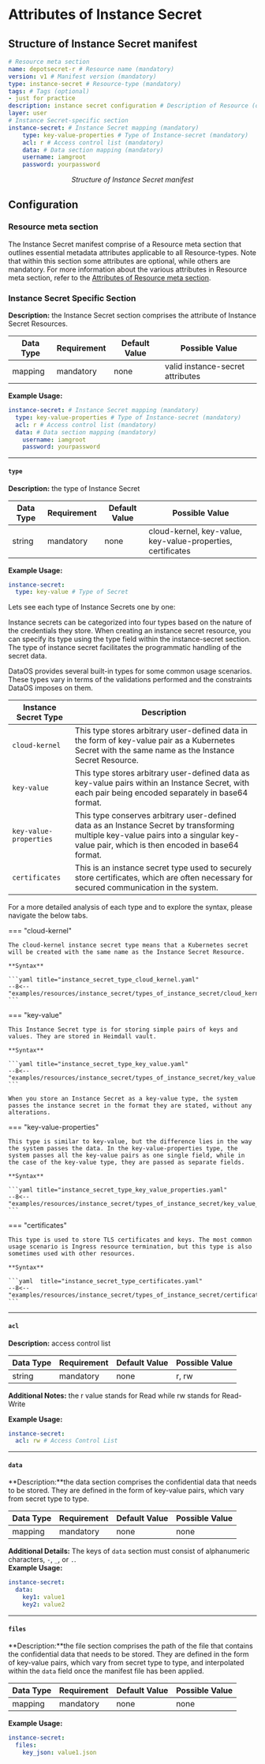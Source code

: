 # Attributes of Instance Secret

## Structure of Instance Secret manifest

```yaml
# Resource meta section
name: depotsecret-r # Resource name (mandatory)
version: v1 # Manifest version (mandatory)
type: instance-secret # Resource-type (mandatory)
tags: # Tags (optional)
- just for practice
description: instance secret configuration # Description of Resource (optional)
layer: user
# Instance Secret-specific section
instance-secret: # Instance Secret mapping (mandatory)
    type: key-value-properties # Type of Instance-secret (mandatory)
    acl: r # Access control list (mandatory)
    data: # Data section mapping (mandatory)
    username: iamgroot
    password: yourpassword
```

<center><i>Structure of Instance Secret manifest</i></center>

## Configuration

### **Resource meta section**

The Instance Secret manifest comprise of a Resource meta section that outlines essential metadata attributes applicable to all Resource-types. Note that within this section some attributes are optional, while others are mandatory.
For more information about the various attributes in Resource meta section, refer to the [Attributes of Resource meta section](/resources/manifest_attributes/).

### **Instance Secret Specific Section**

**Description:** the Instance Secret section comprises the attribute of Instance Secret Resources.

| Data Type | Requirement | Default Value | Possible Value |
| --- | --- | --- | --- |
| mapping | mandatory | none | valid instance-secret attributes |

**Example Usage:**

```yaml
instance-secret: # Instance Secret mapping (mandatory)
  type: key-value-properties # Type of Instance-secret (mandatory)
  acl: r # Access control list (mandatory)
  data: # Data section mapping (mandatory)
    username: iamgroot
    password: yourpassword
```

---

#### **`type`**

**Description:** the type of Instance Secret<br>

| Data Type | Requirement | Default Value | Possible Value |
| --- | --- | --- | --- |
| string | mandatory | none | cloud-kernel, key-value, key-value-properties, certificates |

**Example Usage:** 

```yaml
instance-secret:
  type: key-value # Type of Secret
```

Lets see each type of Instance Secrets one by one:

Instance secrets can be categorized into four types based on the nature of the credentials they store. When creating an instance secret resource, you can specify its type using the type field within the instance-secret section. The type of instance secret facilitates the programmatic handling of the secret data.

DataOS provides several built-in types for some common usage scenarios. These types vary in terms of the validations performed and the constraints DataOS imposes on them.

| Instance Secret Type | Description |
| --- | --- |
| `cloud-kernel` | This type stores arbitrary user-defined data in the form of key-value pair as a Kubernetes Secret with the same name as the Instance Secret Resource. |
| `key-value` | This type stores arbitrary user-defined data as key-value pairs within an Instance Secret, with each pair being encoded separately in base64 format. |
| `key-value-properties` | This type conserves arbitrary user-defined data as an Instance Secret by transforming multiple key-value pairs into a singular key-value pair, which is then encoded in base64 format. |
| `certificates` | This is an instance secret type used to securely store certificates, which are often necessary for secured communication in the system.  |


For a more detailed analysis of each type and to explore the syntax, please navigate the below tabs.

=== "cloud-kernel"

    The cloud-kernel instance secret type means that a Kubernetes secret will be created with the same name as the Instance Secret Resource.

    **Syntax**

    ```yaml title="instance_secret_type_cloud_kernel.yaml"
    --8<-- "examples/resources/instance_secret/types_of_instance_secret/cloud_kernel.yaml"
    ```

=== "key-value"


    This Instance Secret type is for storing simple pairs of keys and values. They are stored in Heimdall vault.

    **Syntax**

    ```yaml title="instance_secret_type_key_value.yaml"
    --8<-- "examples/resources/instance_secret/types_of_instance_secret/key_value.yaml"
    ```

    When you store an Instance Secret as a key-value type, the system passes the instance secret in the format they are stated, without any alterations.

=== "key-value-properties"

    This type is similar to key-value, but the difference lies in the way the system passes the data. In the key-value-properties type, the system passes all the key-value pairs as one single field, while in the case of the key-value type, they are passed as separate fields.

    **Syntax**

    ```yaml title="instance_secret_type_key_value_properties.yaml"
    --8<-- "examples/resources/instance_secret/types_of_instance_secret/key_value_properties.yaml"
    ```

=== "certificates"

    This type is used to store TLS certificates and keys. The most common usage scenario is Ingress resource termination, but this type is also sometimes used with other resources.

    **Syntax**

    ```yaml  title="instance_secret_type_certificates.yaml"
    --8<-- "examples/resources/instance_secret/types_of_instance_secret/certificates.yaml"
    ```


---

#### **`acl`**

**Description:** access control list<br>

| Data Type | Requirement | Default Value | Possible Value |
| --- | --- | --- | --- |
| string | mandatory | none | r, rw |

**Additional Notes:** the r value stands for Read while rw stands for Read-Write<br>

**Example Usage:** 

```yaml
instance-secret:
  acl: rw # Access Control List
```

---

#### **`data`**

**Description:**the data section comprises the confidential data that needs to be stored. They are defined in the form of key-value pairs, which vary from secret type to type.<br>

| Data Type | Requirement | Default Value | Possible Value |
| --- | --- | --- | --- |
| mapping | mandatory | none | none |

**Additional Details:** The keys of `data` section must consist of alphanumeric characters, `-`, `_`, or `.`.<br>
**Example Usage:**<br>
```yaml
instance-secret:
  data: 
    key1: value1 
    key2: value2
```

---

#### **`files`**

**Description:**the file section comprises the path of the file that contains the confidential data that needs to be stored. They are defined in the form of key-value pairs, which vary from secret type to type, and interpolated within the `data` field once the manifest file has been applied.<br>

| Data Type | Requirement | Default Value | Possible Value |
| --- | --- | --- | --- |
| mapping | mandatory | none | none |


**Example Usage:**<br>
```yaml
instance-secret:
  files: 
    key_json: value1.json
```